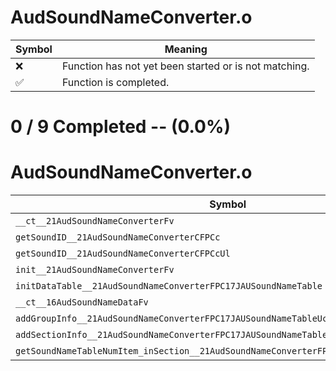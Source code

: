 # AudSoundNameConverter.o
| Symbol | Meaning 
| ------------- | ------------- 
| :x: | Function has not yet been started or is not matching. 
| :white_check_mark: | Function is completed. 


# 0 / 9 Completed -- (0.0%)
# AudSoundNameConverter.o
| Symbol | Decompiled? |
| ------------- | ------------- |
| `__ct__21AudSoundNameConverterFv` | :x: |
| `getSoundID__21AudSoundNameConverterCFPCc` | :x: |
| `getSoundID__21AudSoundNameConverterCFPCcUl` | :x: |
| `init__21AudSoundNameConverterFv` | :x: |
| `initDataTable__21AudSoundNameConverterFPC17JAUSoundNameTable` | :x: |
| `__ct__16AudSoundNameDataFv` | :x: |
| `addGroupInfo__21AudSoundNameConverterFPC17JAUSoundNameTableUcUc` | :x: |
| `addSectionInfo__21AudSoundNameConverterFPC17JAUSoundNameTableUc` | :x: |
| `getSoundNameTableNumItem_inSection__21AudSoundNameConverterFPC17JAUSoundNameTableUc` | :x: |
